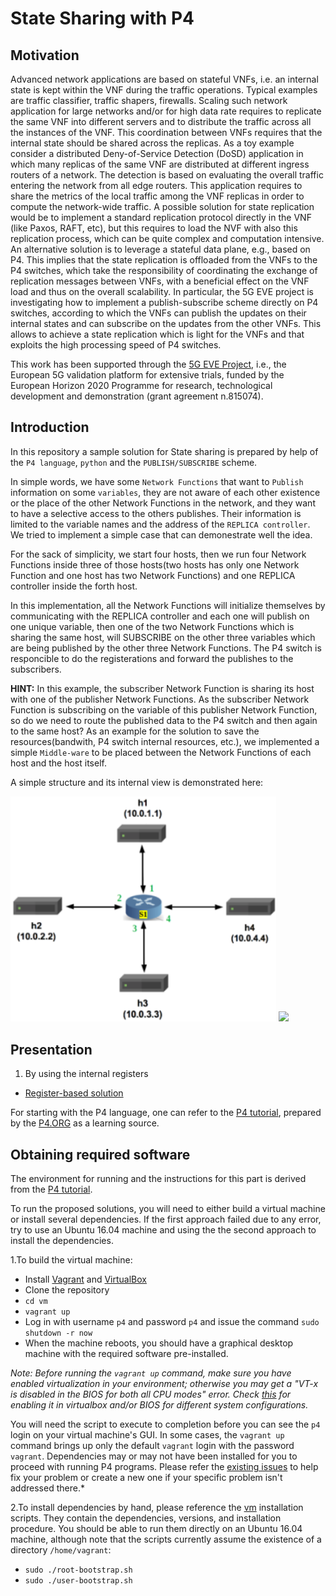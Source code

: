 # State Sharing with P4

## Motivation

Advanced network applications are based on stateful VNFs, i.e. an internal state is kept within the VNF during the traffic operations. Typical examples are traffic classifier, traffic shapers, firewalls. Scaling such network application for large networks and/or for high data rate requires to replicate the same VNF into different servers and to distribute the traffic across all the instances of the VNF. This coordination between VNFs requires that the internal state should be shared across the replicas. As a toy example consider a distributed Deny-of-Service Detection (DoSD) application in which many replicas of the same VNF are distributed at different ingress routers of a network. The detection is based on evaluating the overall traffic entering the network from all edge routers. This application requires to share the metrics of the local traffic among the VNF replicas in order to compute the network-wide traffic. A possible solution for state replication would be to implement a standard replication protocol directly in the VNF (like Paxos, RAFT, etc), but this requires to load the NVF with also this replication process, which can be quite complex and computation intensive.
An alternative solution is to leverage a stateful data plane, e.g., based on P4. This implies that the state replication is offloaded from the VNFs to the P4 switches, which take the responsibility of coordinating the exchange of replication messages between VNFs, with a beneficial effect on the VNF load and thus on the overall scalability.
In particular, the 5G EVE  project is investigating how to implement a publish-subscribe scheme directly on P4 switches, according to which the VNFs can publish the updates on their internal states and can subscribe on the updates from the other VNFs. This allows to achieve a state replication which is light for the VNFs and that exploits the high processing speed of P4 switches.  

This work has been supported through the [5G EVE Project](https://www.5g-eve.eu/), 
i.e., the European 5G validation platform for extensive trials, funded by the European Horizon 2020 Programme for research, technological development and demonstration (grant agreement n.815074). 



## Introduction

In this repository a sample solution for State sharing is prepared
by help of the `P4 language`, `python` and the `PUBLISH/SUBSCRIBE` scheme. 

In simple words, we have some `Network Functions` that want to `Publish` 
information on some `variables`, they are not aware of each other existence
or the place of the other Network Functions in the network, and they want
to have a selective access to the others publishes.
Their information is limited to the variable names and the address of 
the `REPLICA controller`. We tried to implement a simple case that can 
demonestrate well the idea.

For the sack of simplicity, we start four hosts, then we run four Network
Functions inside three of those hosts(two hosts has only one Network Function
and one host has two Network Functions) and one REPLICA controller inside
the forth host.

In this implementation, all the Network Functions will initialize themselves
by communicating with the REPLICA controller and each one will publish on one 
unique variable, then one of the two Network Functions which is sharing the
same host, will SUBSCRIBE on the other three variables which are being published
by the other three Network Functions. The P4 switch is responcible to do the 
registerations and forward the publishes to the subscribers.

**HINT:**
In this example, the subscriber Network Function is sharing its host with one of 
the publisher Network Functions. As the subscriber Network Function is subscribing 
on the variable of this publisher Network Function, so do we need to route the 
published data to the P4 switch and then again to the same host? 
As an example for the solution to save the resources(bandwith, P4 switch internal
resources, etc.), we implemented a simple `Middle-ware` to be placed between the 
Network Functions of each host and the host itself.

A simple structure and its internal view is demonstrated here: 

<img src="./single-topo.png" width="425"> <img src="./internal-view.png" width="425">

## Presentation

1. By using the internal registers
* [Register-based solution](./pubsub/pubsub_register)

For starting with the P4 language, one can refer to the [P4 tutorial](https://github.com/p4lang/tutorials), prepared by the [P4.ORG](https://p4.org/) as a learning source.

## Obtaining required software

The environment for running and the instructions for this part
is derived from the [P4 tutorial](https://github.com/p4lang/tutorials).

To run the proposed solutions, you will need to either build a
virtual machine or install several dependencies. If the first approach failed
due to any error, try to use an Ubuntu 16.04 machine and using the the second 
approach to install the dependencies.


1.To build the virtual machine:
- Install [Vagrant](https://vagrantup.com) and [VirtualBox](https://virtualbox.org)
- Clone the repository
- `cd vm`
- `vagrant up`
- Log in with username `p4` and password `p4` and issue the command `sudo shutdown -r now`
- When the machine reboots, you should have a graphical desktop machine with the required
software pre-installed.

*Note: Before running the `vagrant up` command, make sure you have enabled virtualization in your environment; otherwise you may get a "VT-x is disabled in the BIOS for both all CPU modes" error. Check [this](https://stackoverflow.com/questions/33304393/vt-x-is-disabled-in-the-bios-for-both-all-cpu-modes-verr-vmx-msr-all-vmx-disabl) for enabling it in virtualbox and/or BIOS for different system configurations.*

You will need the script to execute to completion before you can see the `p4` login on your virtual machine's GUI. In some cases, the `vagrant up` command brings up only the default `vagrant` login with the password `vagrant`. Dependencies may or may not have been installed for you to proceed with running P4 programs. Please refer the [existing issues](https://github.com/p4lang/tutorials/issues) to help fix your problem or create a new one if your specific problem isn't addressed there.*

2.To install dependencies by hand, please reference the [vm](./vm) installation scripts.
They contain the dependencies, versions, and installation procedure.
You should be able to run them directly on an Ubuntu 16.04 machine, although note that the scripts currently assume the existence of a directory `/home/vagrant`:
- `sudo ./root-bootstrap.sh`
- `sudo ./user-bootstrap.sh`
